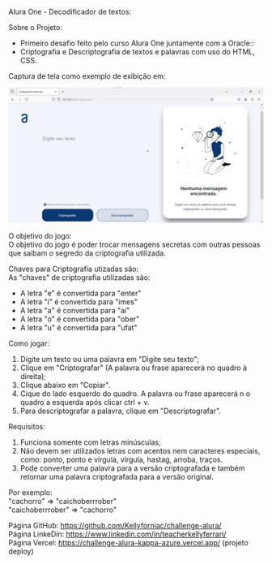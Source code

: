 Alura One - Decodificador de textos:


Sobre o Projeto:
- Primeiro desafio feito pelo curso Alura One juntamente com a Oracle::
- Criptografia e Descriptografia de textos e palavras com uso do HTML, CSS.


Captura de tela como exemplo de exibição em:
<p align="center" >
     <img width="800" heigth="800" src="https://raw.githubusercontent.com/Kellyforniac/challenge_alura/main/img/Captura-tela-projeto.png">
</p>

O objetivo do jogo:<br>
O objetivo do jogo é poder trocar mensagens secretas com outras pessoas que saibam o segredo da criptografia utilizada.


Chaves para Criptografia utizadas são:<br>
As "chaves" de criptografia utilizadas são:<br>
- A letra "e" é convertida para "enter"<br>
- A letra "i" é convertida para "imes"<br>
- A letra "a" é convertida para "ai"<br>
- A letra "o" é convertida para "ober"<br>
- A letra "u" é convertida para "ufat"<br>

Como jogar:<br>
1. Digite um texto ou uma palavra em "Digite seu texto";
2. Clique em "Criptografar"
(A palavra ou frase aparecerá no quadro à direita);
3. Clique abaixo em "Copiar". 
4. Cique do lado esquerdo do quadro. A palavra ou frase aparecerá n o quadro a esquerda após clicar ctrl + v.
5. Para descriptografar a palavra, clique em "Descriptografar".


Requisitos:
1. Funciona somente com letras minúsculas;
2. Não devem ser utilizados letras com acentos nem caracteres especiais, como: ponto, ponto e vírgula, vírgula, hastag, arroba, traços.
3. Pode converter uma palavra para a versão criptografada e também retornar uma palavra criptografada para a versão original.

Por exemplo: <br>
"cachorro" => "caichoberrrober" <br>
"caichoberrrober" => "cachorro" <br>


Página GitHub: https://github.com/Kellyforniac/challenge-alura/ <br>
Página LinkeDin: https://www.linkedin.com/in/teacherkellyferrari/ <br>
Página Vercel: https://challenge-alura-kappa-azure.vercel.app/ (projeto deploy) <br>

